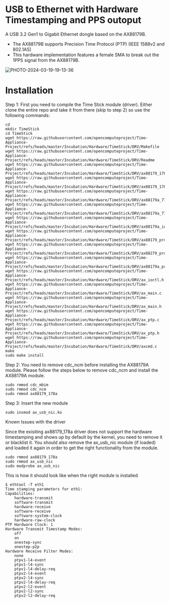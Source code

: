 # USB to Ethernet with Hardware Timestamping and PPS outoput
A USB 3.2 Gen1 to Gigabit Ethernet dongle based on the AX88179B. 
- The AX88179B supports Precision Time Protocol (PTP) (IEEE 1588v2 and 802.1AS)
- This hardware implementation features a female SMA to break out the 1PPS signal from the AX88179B.

![PHOTO-2024-03-19-19-13-36](https://github.com/opencomputeproject/Time-Appliance-Project/assets/1751211/bad0fec2-05ab-4fcc-91c1-67a0ec44fbe9)

# Installation

Step 1: First you need to compile the Time Stick module (driver). Either clone the entire repo and take it from there (skip to step 2) so use the following commands:
```
cd
mkdir TimeStick
cd TimeStick
wget https://raw.githubusercontent.com/opencomputeproject/Time-Appliance-Project/refs/heads/master/Incubation/Hardware/TimeStick/DRV/Makefile
wget https://raw.githubusercontent.com/opencomputeproject/Time-Appliance-Project/refs/heads/master/Incubation/Hardware/TimeStick/DRV/Readme
wget https://raw.githubusercontent.com/opencomputeproject/Time-Appliance-Project/refs/heads/master/Incubation/Hardware/TimeStick/DRV/ax88179_178a.c
wget https://raw.githubusercontent.com/opencomputeproject/Time-Appliance-Project/refs/heads/master/Incubation/Hardware/TimeStick/DRV/ax88179_178a.h
wget https://raw.githubusercontent.com/opencomputeproject/Time-Appliance-Project/refs/heads/master/Incubation/Hardware/TimeStick/DRV/ax88179a_772d.c
wget https://raw.githubusercontent.com/opencomputeproject/Time-Appliance-Project/refs/heads/master/Incubation/Hardware/TimeStick/DRV/ax88179a_772d.h
wget https://raw.githubusercontent.com/opencomputeproject/Time-Appliance-Project/refs/heads/master/Incubation/Hardware/TimeStick/DRV/ax88179a_ieee.c
wget https://raw.githubusercontent.com/opencomputeproject/Time-Appliance-Project/refs/heads/master/Incubation/Hardware/TimeStick/DRV/ax88179_programmer.c
wget https://raw.githubusercontent.com/opencomputeproject/Time-Appliance-Project/refs/heads/master/Incubation/Hardware/TimeStick/DRV/ax88279_programmer.c
wget https://raw.githubusercontent.com/opencomputeproject/Time-Appliance-Project/refs/heads/master/Incubation/Hardware/TimeStick/DRV/ax88179a_programmer.c
wget https://raw.githubusercontent.com/opencomputeproject/Time-Appliance-Project/refs/heads/master/Incubation/Hardware/TimeStick/DRV/ax_ioctl.h
wget https://raw.githubusercontent.com/opencomputeproject/Time-Appliance-Project/refs/heads/master/Incubation/Hardware/TimeStick/DRV/ax_main.c
wget https://raw.githubusercontent.com/opencomputeproject/Time-Appliance-Project/refs/heads/master/Incubation/Hardware/TimeStick/DRV/ax_main.h
wget https://raw.githubusercontent.com/opencomputeproject/Time-Appliance-Project/refs/heads/master/Incubation/Hardware/TimeStick/DRV/ax_ptp.c
wget https://raw.githubusercontent.com/opencomputeproject/Time-Appliance-Project/refs/heads/master/Incubation/Hardware/TimeStick/DRV/ax_ptp.h
wget https://raw.githubusercontent.com/opencomputeproject/Time-Appliance-Project/refs/heads/master/Incubation/Hardware/TimeStick/DRV/axcmd.c
make
sudo make install
```
Step 2: You need to remove cdc_ncm before installing the AX88179A module.
Please follow the steps below to remove cdc_ncm and install the AX88179A module.

```
sudo rmmod cdc_mbim
sudo rmmod cdc_ncm
sudo rmmod ax88179_178a
```

Step 3: Insert the new module
```
sudo insmod ax_usb_nic.ko
```


Known Issues with the driver

Since the exisiting ax88179_178a driver does not support the hardware timestamping and shows up by default by the kernel, you need to remove it or blacklist it.
You should also remove the ax_usb_nic module (if loaded) and loaded it again in order to get the right functionality from the module.
```
sudo rmmod ax88179_178a
sudo rmmod ax_usb_nic
sudo modprobe ax_usb_nic
```
This is how it should look like when the right module is installed
```
$ ethtool -T eth1
Time stamping parameters for eth1:
Capabilities:
	hardware-transmit
	software-transmit
	hardware-receive
	software-receive
	software-system-clock
	hardware-raw-clock
PTP Hardware Clock: 1
Hardware Transmit Timestamp Modes:
	off
	on
	onestep-sync
	onestep-p2p
Hardware Receive Filter Modes:
	none
	ptpv1-l4-event
	ptpv1-l4-sync
	ptpv1-l4-delay-req
	ptpv2-l4-event
	ptpv2-l4-sync
	ptpv2-l4-delay-req
	ptpv2-l2-event
	ptpv2-l2-sync
	ptpv2-l2-delay-req
```

